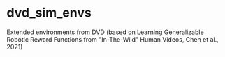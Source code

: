 # dvd_sim_envs
Extended environments from DVD (based on Learning Generalizable Robotic Reward Functions from "In-The-Wild" Human Videos, Chen et al., 2021)

